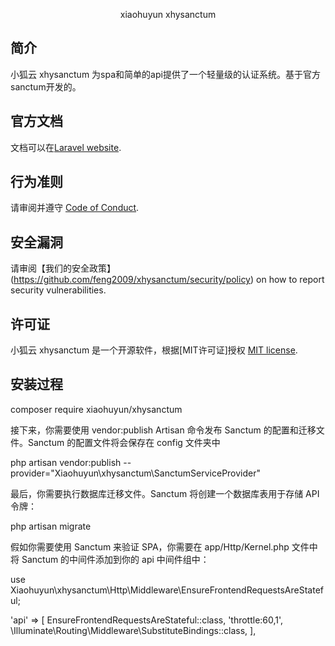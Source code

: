 <p align="center">xiaohuyun xhysanctum</p>



## 简介

小狐云 xhysanctum 为spa和简单的api提供了一个轻量级的认证系统。基于官方sanctum开发的。

## 官方文档

文档可以在[Laravel website](https://laravel.com/docs/master/sanctum).


## 行为准则

请审阅并遵守 [Code of Conduct](https://laravel.com/docs/contributions#code-of-conduct).

## 安全漏洞

请审阅【我们的安全政策】(https://github.com/feng2009/xhysanctum/security/policy) on how to report security vulnerabilities.

## 许可证

小狐云 xhysanctum 是一个开源软件，根据[MIT许可证]授权 [MIT license](LICENSE.md).

## 安装过程

composer require xiaohuyun/xhysanctum

接下来，你需要使用 vendor:publish Artisan 命令发布 Sanctum 的配置和迁移文件。Sanctum 的配置文件将会保存在 config 文件夹中

php artisan vendor:publish --provider="Xiaohuyun\xhysanctum\SanctumServiceProvider"

最后，你需要执行数据库迁移文件。Sanctum 将创建一个数据库表用于存储 API 令牌：

php artisan migrate

假如你需要使用 Sanctum 来验证 SPA，你需要在 app/Http/Kernel.php 文件中将 Sanctum 的中间件添加到你的 api 中间件组中：

use Xiaohuyun\xhysanctum\Http\Middleware\EnsureFrontendRequestsAreStateful;

'api' => [
    EnsureFrontendRequestsAreStateful::class,
    'throttle:60,1',
    \Illuminate\Routing\Middleware\SubstituteBindings::class,
],

